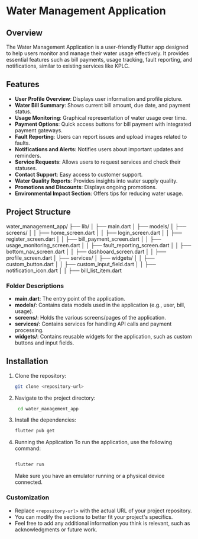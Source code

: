 # Water Management Application

## Overview

The Water Management Application is a user-friendly Flutter app designed to help users monitor and manage their water usage effectively. It provides essential features such as bill payments, usage tracking, fault reporting, and notifications, similar to existing services like KPLC.

## Features

- **User Profile Overview**: Displays user information and profile picture.
- **Water Bill Summary**: Shows current bill amount, due date, and payment status.
- **Usage Monitoring**: Graphical representation of water usage over time.
- **Payment Options**: Quick access buttons for bill payment with integrated payment gateways.
- **Fault Reporting**: Users can report issues and upload images related to faults.
- **Notifications and Alerts**: Notifies users about important updates and reminders.
- **Service Requests**: Allows users to request services and check their statuses.
- **Contact Support**: Easy access to customer support.
- **Water Quality Reports**: Provides insights into water supply quality.
- **Promotions and Discounts**: Displays ongoing promotions.
- **Environmental Impact Section**: Offers tips for reducing water usage.

## Project Structure

water_management_app/
├── lib/
│ ├── main.dart
│ ├── models/
│ ├── screens/
│ │ ├── home_screen.dart
│ │ ├── login_screen.dart
│ │ ├── register_screen.dart
│ │ ├── bill_payment_screen.dart
│ │ ├── usage_monitoring_screen.dart
│ │ ├── fault_reporting_screen.dart
│ │ ├── bottom_nav_screen.dart
│ │ ├── dashboard_screen.dart
│ │ ├── profile_screen.dart
│ ├── services/
│ ├── widgets/
│ │ ├── custom_button.dart
│ │ ├── custom_input_field.dart
│ │ ├── notification_icon.dart
│ │ ├── bill_list_item.dart

### Folder Descriptions

- **main.dart**: The entry point of the application.
- **models/**: Contains data models used in the application (e.g., user, bill, usage).
- **screens/**: Holds the various screens/pages of the application.
- **services/**: Contains services for handling API calls and payment processing.
- **widgets/**: Contains reusable widgets for the application, such as custom buttons and input fields.

## Installation

1. Clone the repository:

   ```bash
   git clone <repository-url>
   ```

2. Navigate to the project directory:

    ```bash
     cd water_management_app
    ```
3. Install the dependencies:

    ```bash
    flutter pub get
    ```
4. Running the Application
    To run the application, use the following command:

    ```bash

    flutter run
    ```
    Make sure you have an emulator running or a physical device connected.

### Customization

- Replace `<repository-url>` with the actual URL of your project repository.
- You can modify the sections to better fit your project's specifics.
- Feel free to add any additional information you think is relevant, such as acknowledgments or future work.

